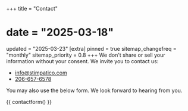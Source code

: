 +++
title = "Contact"
# date = "2025-03-18"
updated = "2025-03-23"
[extra]
pinned = true
sitemap_changefreq = "monthly"
sitemap_priority = 0.8
+++
We don't share or sell your information without your consent. We invite you to contact us:

- [info@stimpatico.com](mailto:info@stimpatico.com)
- [206-657-6578](tel:+1.2066576578)

You may also use the below form. We look forward to hearing from you.

{{ contactform() }}
